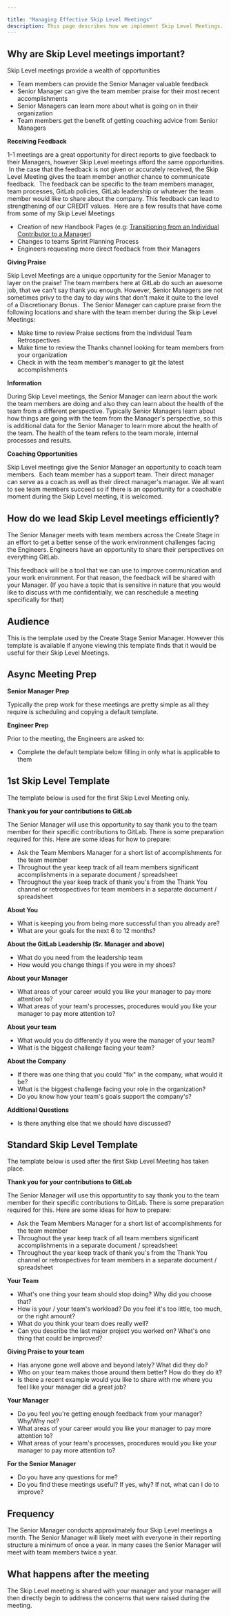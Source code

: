 ```yaml
---

title: "Managing Effective Skip Level Meetings"
description: This page describes how we implement Skip Level Meetings.
---
```








## Why are Skip Level meetings important?

Skip Level meetings provide a wealth of opportunities

- Team members can provide the Senior Manager valuable feedback
- Senior Manager can give the team member praise for their most recent accomplishments
- Senior Managers can learn more about what is going on in their organization
- Team members get the benefit of getting coaching advice from Senior Managers

**Receiving Feedback**

1-1 meetings are a great opportunity for direct reports to give feedback to their Managers, however Skip Level meetings afford the same opportunities.  In the case that the feedback is not given or accurately received, the Skip Level Meeting gives the team member another chance to communicate feedback.  The feedback can be specific to the team members manager, team processes, GitLab policies, GitLab leadership or whatever the team member would like to share about the company. This feedback can lead to strengthening of our CREDIT values.  Here are a few results that have come from some of my Skip Level Meetings

- Creation of new Handbook Pages (e.g: [Transitioning from an Individual Contributor to a Manager](/handbook/engineering/development/dev/training/ic-to-manager/))
- Changes to teams Sprint Planning Process
- Engineers requesting more direct feedback from their Managers

**Giving Praise**

Skip Level Meetings are a unique opportunity for the Senior Manager to layer on the praise! The team members here at GitLab do such an awesome job, that we can't say thank you enough. However, Senior Managers are not sometimes privy to the day to day wins that don't make it quite to the level of a Discretionary Bonus.  The Senior Manager can capture praise from the following locations and share with the team member during the Skip Level Meetings:

- Make time to review Praise sections from the Individual Team Retrospectives
- Make time to review the Thanks channel looking for team members from your organization
- Check in with the team member's manager to git the latest accomplishments

**Information**

During Skip Level meetings, the Senior Manager can learn about the work the team members are doing and also they can learn about the health of the team from a different perspective. Typically Senior Managers learn about how things are going with the team from the Manager's perspective, so this is additional data for the Senior Manager to learn more about the health of the team. The health of the team refers to the team morale, internal processes and results.

**Coaching Opportunities**

Skip Level meetings give the Senior Manager an opportunity to coach team members.  Each team member has a support team. Their direct manager can serve as a coach as well as their direct manager's manager. We all want to see team members succeed so if there is an opportunity for a coachable moment during the Skip Level meeting, it is welcomed.

## How do we lead Skip Level meetings efficiently?

The Senior Manager meets with team members across the Create Stage in an effort to get a better sense of the work environment challenges facing the Engineers. Engineers have an opportunity to share their perspectives on everything GitLab.

This feedback will be a tool that we can use to improve communication and your work environment. For that reason, the feedback will be shared with your Manager. (If you have a topic that is sensitive in nature that you would like to discuss with me confidentially, we can reschedule a meeting specifically for that)

## Audience

This is the template used by the Create Stage Senior Manager. However this template is available if anyone viewing this template finds that it would be useful for their Skip Level Meetings.

## Async Meeting Prep

**Senior Manager Prep**

Typically the prep work for these meetings are pretty simple as all they require is scheduling and copying a default template.

**Engineer Prep**

Prior to the meeting, the Engineers are asked to:

- Complete the default template below filling in only what is applicable to them

## 1st Skip Level Template

The template below is used for the first Skip Level Meeting only.

**Thank you for your contributions to GitLab**

The Senior Manager will use this opportunity to say thank you to the team member for their specific contributions to GitLab. There is some preparation required for this. Here are some ideas for how to prepare:

- Ask the Team Members Manager for a short list of accomplishments for the team member
- Throughout the year keep track of all team members significant accomplishments in a separate document / spreadsheet
- Throughout the year keep track of thank you's from the Thank You channel or retrospectives for team members in a separate document / spreadsheet

**About You**

- What is keeping you from being more successful than you already are?
- What are your goals for the next 6 to 12 months?

**About the GitLab Leadership (Sr. Manager and above)**

- What do you need from the leadership team
- How would you change things if you were in my shoes?

**About your Manager**

- What areas of your career would you like your manager to pay more attention to?
- What areas of your team's processes, procedures would you like your manager to pay more attention to?

**About your team**

- What would you do differently if you were the manager of your team?
- What is the biggest challenge facing your team?

**About the Company**

- If there was one thing that you could "fix" in the company, what would it be?
- What is the biggest challenge facing your role in the organization?
- Do you know how your team's goals support the company's?

**Additional Questions**

- Is there anything else that we should have discussed?

## Standard Skip Level Template

The template below is used after the first Skip Level Meeting has taken place.

**Thank you for your contributions to GitLab**

The Senior Manager will use this opportuntity to say thank you to the team member for their specific contributions to GitLab. There is some preparation required for this. Here are some ideas for how to prepare:

- Ask the Team Members Manager for a short list of accomplishments for the team member
- Throughout the year keep track of all team members significant accomplishments in a separate document / spreadsheet
- Throughout the year keep track of thank you's from the Thank You channel or retrospectives for team members in a separate document / spreadsheet

**Your Team**

- What's one thing your team should stop doing? Why did you choose that?
- How is your / your team's workload? Do you feel it's too little, too much, or the right amount?
- What do you think your team does really well?  
- Can you describe the last major project you worked on? What's one thing that could be improved?

**Giving Praise to your team**

- Has anyone gone well above and beyond lately? What did they do?
- Who on your team makes those around them better? How do they do it?
- Is there a recent example would you like to share with me where you feel like your manager did a great job?

**Your Manager**

- Do you feel you're getting enough feedback from your manager? Why/Why not?
- What areas of your career would you like your manager to pay more attention to?
- What areas of your team's processes, procedures would you like your manager to pay more attention to?

**For the Senior Manager**

- Do you have any questions for me?
- Do you find these meetings useful? If yes, why? If not, what can I do to improve?

## Frequency

The Senior Manager conducts approximately four Skip Level meetings a month. The Senior Manager will likely meet with everyone in their reporting structure a minimum of once a year. In many cases the Senior Manager will meet with team members twice a year.

## What happens after the meeting

The Skip Level meeting is shared with your manager and your manager will then directly begin to address the concerns that were raised during the meeting.
